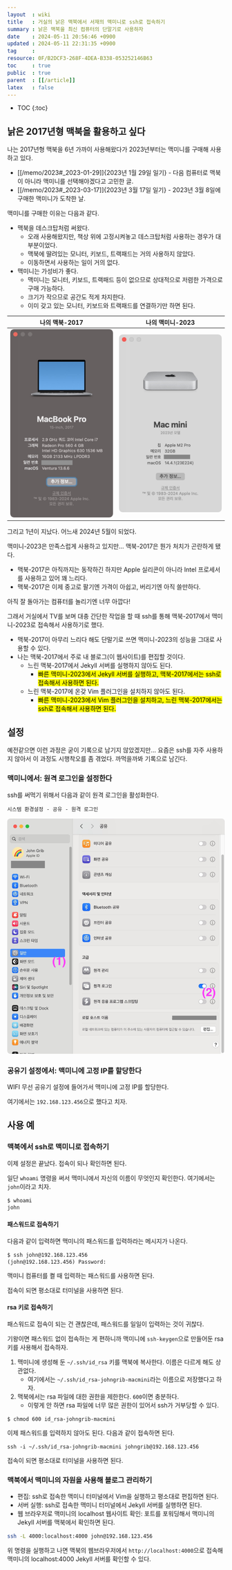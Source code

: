 ```yaml
---
layout  : wiki
title   : 거실의 낡은 맥북에서 서재의 맥미니로 ssh로 접속하기
summary : 낡은 맥북을 최신 컴퓨터의 단말기로 사용하자
date    : 2024-05-11 20:56:46 +0900
updated : 2024-05-11 22:31:35 +0900
tag     : 
resource: 0F/B2DCF3-268F-4DEA-B338-053252146B63
toc     : true
public  : true
parent  : [[/article]]
latex   : false
---
```

* TOC
{:toc}

## 낡은 2017년형 맥북을 활용하고 싶다

나는 2017년형 맥북을 6년 가까이 사용해왔다가 2023년부터는 맥미니를 구매해 사용하고 있다.

- [[/memo/2023#_2023-01-29]]{2023년 1월 29일 일기} - 다음 컴퓨터로 맥북이 아니라 맥미니를 선택해야겠다고 고민한 글.
- [[/memo/2023#_2023-03-17]]{2023년 3월 17일 일기} - 2023년 3월 8일에 구매한 맥미니가 도착한 날.

맥미니를 구매한 이유는 다음과 같다.

- 맥북을 데스크탑처럼 써왔다.
    - 오래 사용해왔지만, 책상 위에 고정시켜놓고 데스크탑처럼 사용하는 경우가 대부분이었다.
    - 맥북에 딸려있는 모니터, 키보드, 트랙패드는 거의 사용하지 않았다.
    - 이동하면서 사용하는 일이 거의 없다.
- 맥미니는 가성비가 좋다.
    - 맥미니는 모니터, 키보드, 트랙패드 등이 없으므로 상대적으로 저렴한 가격으로 구매 가능하다.
    - 크기가 작으므로 공간도 적게 차지한다.
    - 이미 갖고 있는 모니터, 키보드와 트랙패드를 연결하기만 하면 된다.

| 나의 맥북-2017                                                              | 나의 맥미니-2023                                                        |
|-----------------------------------------------------------------------------|-------------------------------------------------------------------------|
| ![]( /resource/0F/B2DCF3-268F-4DEA-B338-053252146B63/macbook-pro-2017.jpg ) | ![]( /resource/0F/B2DCF3-268F-4DEA-B338-053252146B63/macmini-2023.jpg ) |

그리고 1년이 지났다. 어느새 2024년 5월이 되었다.

맥미니-2023은 만족스럽게 사용하고 있지만... 맥북-2017은 뭔가 처치가 곤란하게 됐다.

- 맥북-2017은 아직까지는 동작하긴 하지만 Apple 실리콘이 아니라 Intel 프로세서를 사용하고 있어 꽤 느리다.
- 맥북-2017은 이제 중고로 팔기엔 가격이 아쉽고, 버리기엔 아직 쓸만하다.

아직 잘 돌아가는 컴퓨터를 놀리기엔 너무 아깝다!

그래서 거실에서 TV를 보며 대충 간단한 작업을 할 때 ssh를 통해 맥북-2017에서 맥미니-2023로 접속해서 사용하기로 했다.

- 맥북-2017이 아무리 느리다 해도 단말기로 쓰면 맥미니-2023의 성능을 그대로 사용할 수 있다.
- 나는 맥북-2017에서 주로 내 블로그(이 웹사이트)를 편집할 것이다.
    - 느린 맥북-2017에서 Jekyll 서버를 실행하지 않아도 된다.
        - <mark>빠른 맥미니-2023에서 Jekyll 서버를 실행하고, 맥북-2017에서는 ssh로 접속해서 사용하면 된다.</mark>
    - 느린 맥북-2017에 온갖 Vim 플러그인을 설치하지 않아도 된다.
        - <mark>빠른 맥미니-2023에서 Vim 플러그인을 설치하고, 느린 맥북-2017에서는 ssh로 접속해서 사용하면 된다.</mark>

## 설정

예전같으면 이런 과정은 굳이 기록으로 남기지 않았겠지만...
요즘은 ssh를 자주 사용하지 않아서 이 과정도 시행착오를 좀 겪었다. 까먹을까봐 기록으로 남긴다.

### 맥미니에서: 원격 로그인을 설정한다

ssh를 써먹기 위해서 다음과 같이 원격 로그인을 활성화한다.

`시스템 환경설정 - 공유 - 원격 로그인`

![]( /resource/0F/B2DCF3-268F-4DEA-B338-053252146B63/macmini-share-login.jpg )

### 공유기 설정에서: 맥미니에 고정 IP를 할당한다

WIFI 무선 공유기 설정에 들어가서 맥미니에 고정 IP를 할당한다.

여기에서는 `192.168.123.456`으로 했다고 치자.

## 사용 예
### 맥북에서 ssh로 맥미니로 접속하기

이제 설정은 끝났다. 접속이 되나 확인하면 된다.

일단 `whoami` 명령을 써서 맥미니에서 자신의 이름이 무엇인지 확인한다. 여기에서는 `john`이라고 치자.

```bash
$ whoami
john
```

#### 패스워드로 접속하기

다음과 같이 입력하면 맥미니의 패스워드를 입력하라는 메시지가 나온다.

```
$ ssh john@192.168.123.456
(john@192.168.123.456) Password:
```

맥미니 컴퓨터를 켤 때 입력하는 패스워드를 사용하면 된다.

접속이 되면 평소대로 터미널을 사용하면 된다.

#### rsa 키로 접속하기

패스워드로 접속이 되는 건 괜찮은데, 패스워드를 일일이 입력하는 것이 귀찮다.

기왕이면 패스워드 없이 접속하는 게 편하니까 맥미니에 `ssh-keygen`으로 만들어둔 rsa 키를 사용해서 접속하자.

1. 맥미니에 생성해 둔 `~/.ssh/id_rsa` 키를 맥북에 복사한다. 이름은 다르게 해도 상관없다.
    - 여기에서는 `~/.ssh/id_rsa-johngrib-macmini`라는 이름으로 저장했다고 하자.
2. 맥북에서는 rsa 파일에 대한 권한을 제한한다. `600`이면 충분하다.
    - 이렇게 안 하면 rsa 파일에 너무 많은 권한이 있어서 ssh가 거부당할 수 있다.

```
$ chmod 600 id_rsa-johngrib-macmini
```

이제 패스워드를 입력하지 않아도 된다. 다음과 같이 접속하면 된다.

```
ssh -i ~/.ssh/id_rsa-johngrib-macmini johngrib@192.168.123.456
```

접속이 되면 평소대로 터미널을 사용하면 된다.

### 맥북에서 맥미니의 자원을 사용해 블로그 관리하기

- 편집: ssh로 접속한 맥미니 터미널에서 Vim을 실행하고 평소대로 편집하면 된다.
- 서버 실행: ssh로 접속한 맥미니 터미널에서 Jekyll 서버를 실행하면 된다.
- 웹 브라우저로 맥미니의 localhost 웹사이트 확인: 포트를 포워딩해서 맥미니의 Jekyll 서버를 맥북에서 확인하면 된다.

```bash
ssh -L 4000:localhost:4000 john@192.168.123.456
```

위 명령을 실행하고 나면 맥북의 웹브라우저에서 `http://localhost:4000`으로 접속해 맥미니의 localhost:4000 Jekyll 서버를 확인할 수 있다.

